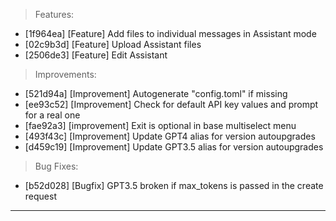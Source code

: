 > Features:
- [1f964ea] [Feature] Add files to individual  messages in Assistant mode
- [02c9b3d] [Feature] Upload Assistant files
- [2506de3] [Feature] Edit Assistant

> Improvements:
- [521d94a] [Improvement] Autogenerate "config.toml" if missing
- [ee93c52] [Improvement] Check for default API key values and prompt for a real one
- [fae92a3] [improvement] Exit is optional in base multiselect menu
- [493f43c] [Improvement] Update GPT4 alias for version autoupgrades
- [d459c19] [Improvement] Update GPT3.5 alias for version autoupgrades

> Bug Fixes:
- [b52d028] [Bugfix] GPT3.5 broken if max_tokens is passed in the create request


---
